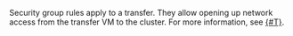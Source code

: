 Security group rules apply to a transfer. They allow opening up network access from the transfer VM to the cluster. For more information, see [{#T}](../../../../../data-transfer/concepts/network.md).
